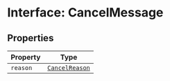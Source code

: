 # Interface: CancelMessage

## Properties

| Property | Type |
| ------ | ------ |
| `reason` | [`CancelReason`](../enumerations/CancelReason.md) |
